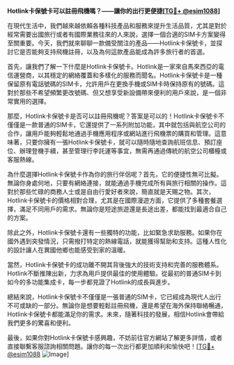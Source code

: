 **Hotlink卡保號卡可以註冊飛機嗎？——讓你的出行更便捷[[TG💪+ @esim1088](https://t.me/s/esim1088)]**

在現代生活中，我們越來越依賴各種科技產品和服務來提升生活品質，尤其是對於經常需要出國旅行或者有國際業務往來的人來說，選擇一個合適的SIM卡方案變得至關重要。今天，我們就來聊聊一款備受關注的產品——Hotlink卡保號卡，並探討它是否能夠支持飛機註冊，以及為何這款產品能成為許多旅行者的首選。

首先，讓我們了解一下什麼是Hotlink卡保號卡。Hotlink是一家來自馬來西亞的電信運營商，以其穩定的網絡覆蓋和多樣化的服務而聞名。Hotlink卡保號卡是一種保留原有電話號碼的SIM卡，允許用戶在更換手機或SIM卡時保持原有的號碼。這對於那些不希望頻繁更改號碼、但又想享受新設備帶來便利的用戶來說，是一個非常實用的選擇。

那麼，Hotlink卡保號卡是否可以註冊飛機呢？答案是可以的！Hotlink卡保號卡不僅僅是一款普通的SIM卡，它還提供了一系列附加功能，其中就包括與航空公司的合作，讓用戶能夠輕鬆地通過手機應用程序或網站進行飛機票的購買和管理。這意味著，只要你擁有一張Hotlink卡保號卡，就可以隨時隨地查詢航班信息、預訂座位、辦理登機手續，甚至管理行李託運等事宜，無需再通過傳統的航空公司櫃檯或客服熱線。

為什麼選擇Hotlink卡保號卡作為你的旅行伴侶呢？首先，它的便捷性無可比擬。無論你身處何地，只要有網絡連接，就能通過手機完成所有與旅行相關的操作。這對於那些忙碌的商務人士或是自由行愛好者來說，簡直就是天賜之物。其次，Hotlink卡保號卡的價格相對合理，尤其是在國際漫遊方面，它提供了多種套餐選擇，滿足不同用戶的需求。無論你是短途旅遊還是長途出差，都能找到最適合自己的方案。

除此之外，Hotlink卡保號卡還有一些獨特的功能，比如緊急求助服務。如果你在國外遇到突發情況，只需撥打特定的熱線電話，就能獲得幫助和支持。這種人性化的設計讓人在異國他鄉也能感受到家的溫暖。

當然，Hotlink卡保號卡的成功離不開其背後強大的技術支持和完善的服務體系。Hotlink不斷推陳出新，力求為用戶提供最佳的使用體驗。從最初的普通SIM卡到如今的多功能集成卡，每一步都見證了Hotlink的成長與進步。

總結來說，Hotlink卡保號卡不僅僅是一張普通的SIM卡，它已經成為現代人出行不可或缺的一部分。無論你是想要輕鬆註冊飛機，還是希望在海外保持聯絡暢通，Hotlink卡保號卡都能滿足你的需求。未來，隨著科技的發展，相信Hotlink會帶給我們更多的驚喜和便利。

最後，如果你對Hotlink卡保號卡感興趣，不妨前往官方網站了解更多詳情，或者直接聯繫客服諮詢相關問題。讓你的每一次出行都更加順利和愉快吧！[[TG💪+ @esim1088](https://t.me/s/esim1088) ![Image](https://i.postimg.cc/4NQfJmqS/Snipaste-2025-05-13-00-14-12.png)]